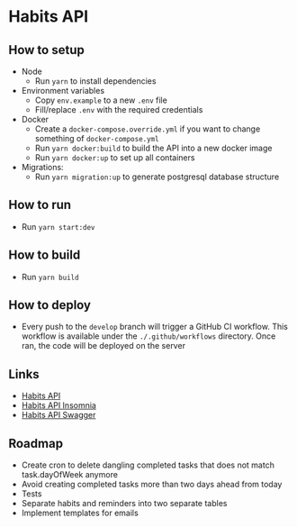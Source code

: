 # Habits API

## How to setup

- Node
  - Run `yarn` to install dependencies
- Environment variables
  - Copy `env.example` to a new `.env` file
  - Fill/replace `.env` with the required credentials
- Docker
  - Create a `docker-compose.override.yml` if you want to change something of `docker-compose.yml`
  - Run `yarn docker:build` to build the API into a new docker image
  - Run `yarn docker:up` to set up all containers
- Migrations:
  - Run `yarn migration:up` to generate postgresql database structure

## How to run

- Run `yarn start:dev`

## How to build

- Run `yarn build`

## How to deploy

- Every push to the `develop` branch will trigger a GitHub CI workflow. This workflow is available under the `./.github/workflows` directory. Once ran, the code will be deployed on the server

## Links

- [Habits API](https://habits-api.ondaniel.com.br)
- [Habits API Insomnia](https://github.com/ondanieldev/habits-api-insomnia)
- [Habits API Swagger](https://habits-api.ondaniel.com.br/api)

## Roadmap

- Create cron to delete dangling completed tasks that does not match task.dayOfWeek anymore
- Avoid creating completed tasks more than two days ahead from today
- Tests
- Separate habits and reminders into two separate tables
- Implement templates for emails
